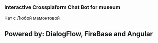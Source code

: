 ### Interactive Crossplaform Chat Bot for museum
Чат с Любой мамонтовой

## Powered by: DialogFlow, FireBase and Angular

